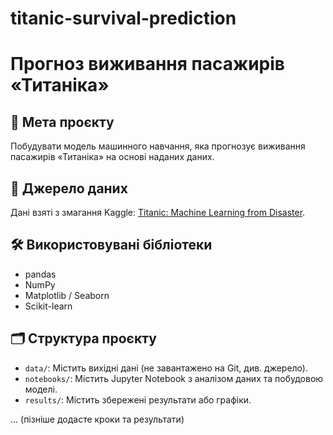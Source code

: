 # titanic-survival-prediction

# Прогноз виживання пасажирів «Титаніка»

## 🎯 Мета проєкту
Побудувати модель машинного навчання, яка прогнозує виживання пасажирів «Титаніка» на основі наданих даних.

## 💾 Джерело даних
Дані взяті з змагання Kaggle: [Titanic: Machine Learning from Disaster](https://www.kaggle.com/c/titanic-machine-learning-from-disaster).

## 🛠️ Використовувані бібліотеки
* pandas
* NumPy
* Matplotlib / Seaborn
* Scikit-learn

## 🗂️ Структура проєкту
* `data/`: Містить вихідні дані (не завантажено на Git, див. джерело).
* `notebooks/`: Містить Jupyter Notebook з аналізом даних та побудовою моделі.
* `results/`: Містить збережені результати або графіки.

... (пізніше додасте кроки та результати)